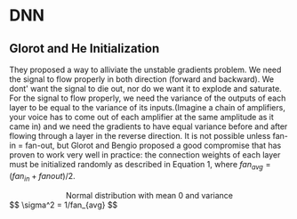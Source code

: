 # DNN
## Glorot and He Initialization
They proposed a way to alliviate the unstable gradients problem. We need the signal to flow properly in both direction (forward and backward). We dont' want the signal to die out, nor do we want it to explode and saturate. For the signal to flow properly, we need the variance of the outputs of each layer to be equal to the variance of its inputs.(Imagine a chain of amplifiers, your voice has to come out of each amplifier at the same amplitude as it came in) and we need the gradients to have equal variance before and after flowing through a layer in the reverse direction. It is not possible unless fan-in = fan-out, but Glorot and Bengio proposed a good compromise that has proven to work very well in practice: the connection weights of each layer must be initialized randomly as described in Equation 1, where $fan_{avg} = (fan_{in} + fan{out})/2$.

<div style="text-align:center">
  Normal distribution with mean 0 and variance 
</div>
$$
  \sigma^2 = 1/fan_{avg}
$$




